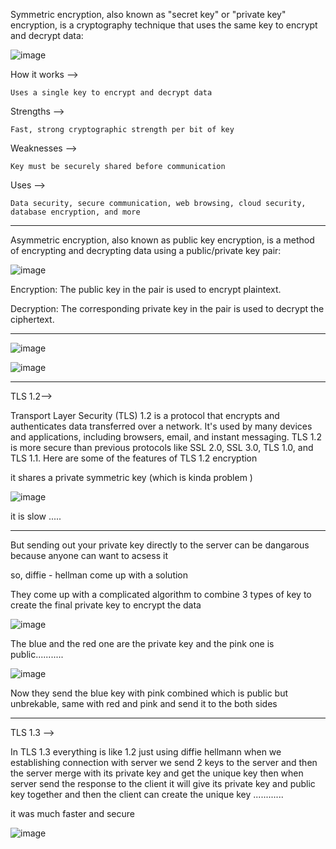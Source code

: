 Symmetric encryption, also known as "secret key" or "private key" encryption, is a cryptography technique that uses the same key to encrypt and decrypt data: 
 
![image](https://github.com/user-attachments/assets/9ffb0a17-6359-4219-8f2b-76d0c7b49e46)

How it works -->

    Uses a single key to encrypt and decrypt data

Strengths -->

    Fast, strong cryptographic strength per bit of key

Weaknesses -->

    Key must be securely shared before communication

Uses -->

    Data security, secure communication, web browsing, cloud security, database encryption, and more

---------------------------------------------------------------------------

Asymmetric encryption, also known as public key encryption, is a method of encrypting and decrypting data using a public/private key pair:

![image](https://github.com/user-attachments/assets/b2cc4cca-99d5-4043-9415-86dfb7d688fa)

Encryption: The public key in the pair is used to encrypt plaintext.

Decryption: The corresponding private key in the pair is used to decrypt the ciphertext.

---------------------------------------------------------------------------

![image](https://github.com/user-attachments/assets/cf0efb56-e7ea-49ed-8de0-7117978ccc37)

![image](https://github.com/user-attachments/assets/bef7ecca-32b5-4dac-be98-7fd01112b89d)

---------------------------------------------------------------------------

TLS 1.2-->

Transport Layer Security (TLS) 1.2 is a protocol that encrypts and authenticates data transferred over a network. It's used by many devices and applications, including browsers, email, and instant messaging. TLS 1.2 is more secure than previous protocols like SSL 2.0, SSL 3.0, TLS 1.0, and TLS 1.1. Here are some of the features of TLS 1.2 encryption

it shares a private symmetric key (which is kinda problem )

![image](https://github.com/user-attachments/assets/23ac305e-e836-43d3-9476-8aede11e230a)

it is slow .....

-----------------------------------------------------------------------------

But sending out your private key directly to the server can be dangarous because anyone can want to acsess it

so, diffie - hellman come up with a solution 

They come up with a complicated algorithm to combine 3 types of key to create the final private key to encrypt the data

![image](https://github.com/user-attachments/assets/a96239bd-babe-45c6-b252-1754f1fdc545)

The blue and the red one are the private key and the pink one is public...........

![image](https://github.com/user-attachments/assets/20157cee-7719-41bb-bd22-1f42049e93b0)

Now they send the blue key with pink combined which is public but unbrekable, same with red and pink and send it to the both sides

------------------------------------------------------------------------------

TLS 1.3 -->

In TLS 1.3 everything is like 1.2 just using diffie hellmann when we establishing connection with server we send 2 keys to the server and then the 
server merge with its private key and get the unique key  then when server send the response to the client it will give its private key and public key together and then the client can create the unique key ............

it was much faster and secure

![image](https://github.com/user-attachments/assets/ffeb56fd-ff4f-4b96-ab2c-ed18ce23016d)